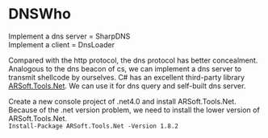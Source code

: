 # DNSWho

Implement a dns server = SharpDNS                
Implement a client = DnsLoader               

Compared with the http protocol, the dns protocol has better concealment. Analogous to the dns beacon of cs, we can implement a dns server to transmit shellcode by ourselves. C# has an excellent third-party library [ARSoft.Tools.Net](https://www.nuget.org/packages/ARSoft.Tools.Net/). We can use it for dns query and self-built dns server.               

Create a new console project of .net4.0 and install ARSoft.Tools.Net. Because of the .net version problem, we need to install the lower version of ARSoft.Tools.Net.             
`Install-Package ARSoft.Tools.Net -Version 1.8.2`              

